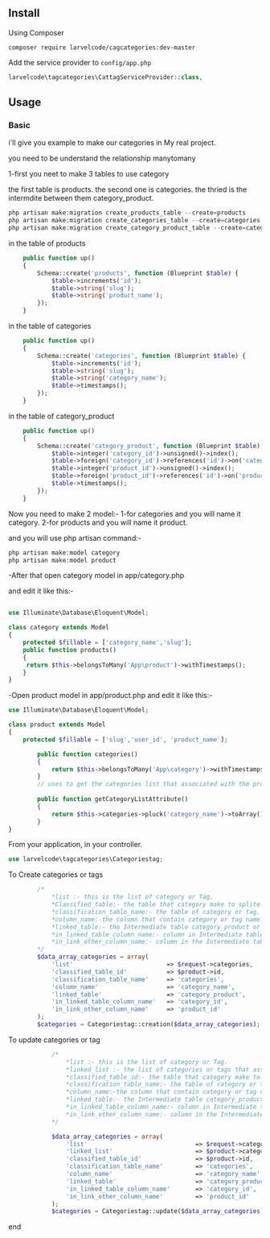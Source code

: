 

## Install

Using Composer

```
composer require larvelcode/cagcategories:dev-master
```

Add the service provider to `config/app.php`

```php
larvelcode\tagcategories\CattagServiceProvider::class,
```



## Usage


### Basic

i'll give you example to make our categories in My real project.

you need to be understand the relationship manytomany

1-first you neet to make 3 tables to use category

the first table is products.
the second one is categories.
the thried is the intermdite between them category_product.

```php
php artisan make:migration create_products_table --create=products
php artisan make:migration create_categories_table --create=categories
php artisan make:migration create_category_product_table --create=category_product
```
in the table of products

```php
    public function up()
    {
        Schema::create('products', function (Blueprint $table) {
            $table->increments('id');
            $table->string('slug');
            $table->string('product_name');
        });
    }
```

in the table of categories

```php
    public function up()
    {
        Schema::create('categories', function (Blueprint $table) {
            $table->increments('id');
            $table->string('slug');
            $table->string('category_name');
            $table->timestamps();
        });
    }
```
in the table of category_product
```php
    public function up()
    {
        Schema::create('category_product', function (Blueprint $table) {
            $table->integer('category_id')->unsigned()->index();
            $table->foreign('category_id')->references('id')->on('categories')->onDelete('cascade');
            $table->integer('product_id')->unsigned()->index();
            $table->foreign('product_id')->references('id')->on('products')->onDelete('cascade');
            $table->timestamps();
        });
    }
```
Now you need to make 2 model:-
1-for categories and you will name it category.
2-for products and you will name it product.

and you will use php artisan command:-

```php
php artisan make:model category
php artisan make:model product
```
-After that open category model in app/category.php

and edit it like this:-
```php

use Illuminate\Database\Eloquent\Model;

class category extends Model
{
    protected $fillable = ['category_name','slug'];
	public function products()
	{
	 return $this->belongsToMany('App\product')->withTimestamps();
	}
}
```
-Open product model in app/product.php
and edit it like this:-
```php
use Illuminate\Database\Eloquent\Model;

class product extends Model
{
    protected $fillable = ['slug','user_id', 'product_name'];

        public function categories()
        {
            return $this->belongsToMany('App\category')->withTimestamps();
        }
        // uses to get the categories list that associated with the product
        
        public function getCategoryListAttribute()
        {
            return $this->categories->pluck('category_name')->toArray();
        }
}

```

From your application,  in your controller.

```php
use larvelcode\tagcategories\Categoriestag;

```

To Create categories or tags

```php
        /*
            *list :- this is the list of category or Tag.
            *Classified_table:- the table that category make to splite it in this situation product table id.
            *classification_table_name:- the table of category or tag.
            *column_name:-the column that contain category or tag name.
            *linked_table:- the Intermediate table category_product or product_tag.
            *in_linked_table_column_name:- column in Intermediate table (category_product or product_tag) category_id or tag_id.
            *in_link_other_column_name:- column in the Intermediate table (product_id).
        */
        $data_array_categories = array( 
            'list'                          => $request->categories,
            'classified_table_id'           => $product->id,
            'classification_table_name'     => 'categories',
            'column_name'                   => 'category_name',
            'linked_table'                  => 'category_product', 
            'in_linked_table_column_name'   => 'category_id',
            'in_link_other_column_name'     => 'product_id'
        );
        $categories = Categoriestag::creation($data_array_categories);
```
To update categories or tag


```php
            /*
                *list :- this is the list of category or Tag.
                *linked_list :- the list of categories or tags that associated with classified_table (product).
                *classified_table_id:- the table that category make to splite it in this situation product table id.
                *classification_table_name:- the table of category or tag.
                *column_name:-the column that contain category or tag name.
                *linked_table:- the Intermediate table category_product or product_tag.
                *in_linked_table_column_name:- column in Intermediate table (category_product or product_tag) category_id or tag_id.
                *in_link_other_column_name:- column in the Intermediate table (product_id).
            */

            $data_array_categories = array( 
                'list'                              => $request->category_list,
                'linked_list'                       => $product->categories,
                'classified_table_id'               => $product->id,
                'classification_table_name'         => 'categories',
                'column_name'                       => 'category_name',
                'linked_table'                      => 'category_product', 
                'in_linked_table_column_name'       => 'category_id',
                'in_link_other_column_name'         => 'product_id'
            );
            $categories = Categoriestag::update($data_array_categories);
```
end
